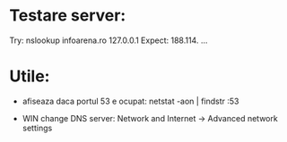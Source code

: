 # Testare server:
Try: nslookup infoarena.ro 127.0.0.1
Expect: 188.114. ...


# Utile:
- afiseaza daca portul 53 e ocupat:
netstat -aon | findstr :53

- WIN change DNS server: Network and Internet -> Advanced network settings
